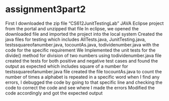 # assignment3part2
First I downloaded the zip file “CS612JunitTestingLab” JAVA Eclipse project from the portal and unzipped that file
In eclipse, we opened the downloaded file and imported the project  into the local system
Created the java files for testing which includes AllTests.java, JunitTesting.java, testssquareofanumber.java, tocountAs.java, todividenumber.java with the code for the specific requirement
We Implemented the unit tests for the divide() method  for division of two numbers using todividenumber.java file 
created the tests for both positive and negative test cases and found the output as expected which includes square of a number for testssquareofanumber.java file
created the file tocountAs.java to count the number of times a alphabet is repeated in a specific word
when I find any errors, I debugged the code by going to that specific line and checking the code to correct the code and see where I made the errors
Modified the code accordingly and got the expected output
